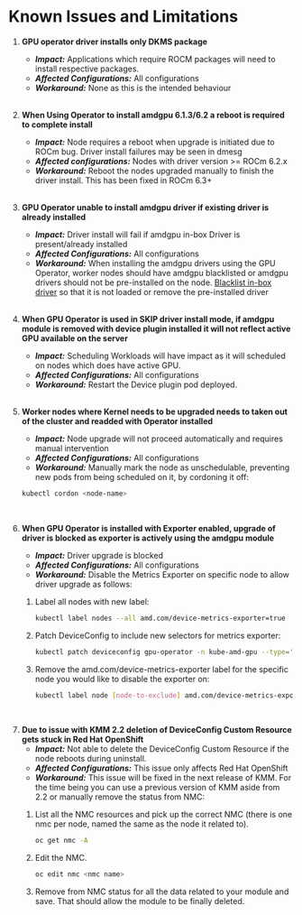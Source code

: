 # Known Issues and Limitations

1. **GPU operator driver installs only DKMS package**
   - *****Impact:***** Applications which require ROCM packages will need to install respective packages.
   - ***Affected Configurations:*** All configurations
   - ***Workaround:*** None as this is the intended behaviour
</br></br>

2. **When Using Operator to install amdgpu 6.1.3/6.2 a reboot is required to complete install**
   - ***Impact:*** Node requires a reboot when upgrade is initiated due to ROCm bug. Driver install failures may be seen in dmesg
   - ***Affected configurations:*** Nodes with driver version >= ROCm 6.2.x
   - ***Workaround:*** Reboot the nodes upgraded manually to finish the driver install. This has been fixed in ROCm 6.3+
</br></br>

3. **GPU Operator unable to install amdgpu driver if existing driver is already installed**
   - ***Impact:*** Driver install will fail if amdgpu in-box Driver is present/already installed
   - ***Affected Configurations:*** All configurations
   - ***Workaround:*** When installing the amdgpu drivers using the GPU Operator, worker nodes should have amdgpu blacklisted or amdgpu drivers should not be pre-installed on the node. [Blacklist in-box driver](https://dcgpu.docs.amd.com/projects/gpu-operator/en/release-v1.0.0/drivers/installation.html#blacklist-inbox-driver) so that it is not loaded or remove the pre-installed driver
</br></br>

4. **When GPU Operator is used in SKIP driver install mode, if amdgpu module is removed with device plugin installed it will not reflect active GPU available on the server**
   - ***Impact:*** Scheduling Workloads will have impact as it will scheduled on nodes which does have active GPU.
   - ***Affected Configurations:*** All configurations
   - ***Workaround:*** Restart the Device plugin pod deployed.
</br></br>

5. **Worker nodes where Kernel needs to be upgraded needs to taken out of the cluster and readded with Operator installed**
   - ***Impact:*** Node upgrade will not proceed automatically and requires manual intervention
   - ***Affected Configurations:*** All configurations
   - ***Workaround:*** Manually mark the node as unschedulable, preventing new pods from being scheduled on it, by cordoning it off:

    ```bash
    kubectl cordon <node-name>
    ```

</br>

6. **When GPU Operator is installed with Exporter enabled, upgrade of driver is blocked as exporter is actively using the amdgpu module**
   - ***Impact:*** Driver upgrade is blocked
   - ***Affected Configurations:*** All configurations
   - ***Workaround:*** Disable the Metrics Exporter on specific node to allow driver upgrade as follows:

    1. Label all nodes with new label:

       ```bash
       kubectl label nodes --all amd.com/device-metrics-exporter=true
       ```

    2. Patch DeviceConfig to include new selectors for metrics exporter:

        ```bash
        kubectl patch deviceconfig gpu-operator -n kube-amd-gpu --type='merge' -p {"spec":{"metricsExporter":{"selector":{"feature.node.kubernetes.io/amd-gpu":"true","amd.com/device-metrics-exporter":"true"}}}}'
        ```
  
    3. Remove the amd.com/device-metrics-exporter label for the specific node you would like to disable the exporter on:

        ```bash
        kubectl label node [node-to-exclude] amd.com/device-metrics-exporter-
        ```

</br>

7. **Due to issue with KMM 2.2 deletion of DeviceConfig Custom Resource gets stuck in Red Hat OpenShift**
   - ***Impact:*** Not able to delete the DeviceConfig Custom Resource if the node reboots during uninstall.
   - ***Affected Configurations:*** This issue only affects Red Hat OpenShift
   - ***Workaround:*** This issue will be fixed in the next release of KMM. For the time being you can use a previous version of KMM aside from 2.2 or manually remove the status from NMC:
    1. List all the NMC resources and pick up the correct NMC (there is one nmc per node, named the same as the node it related to).

        ```bash
        oc get nmc -A
        ```

    2. Edit the NMC.

        ```bash
        oc edit nmc <nmc name>
        ```

    3. Remove from NMC status for all the data related to your module and save. That should allow the module to be finally deleted.
